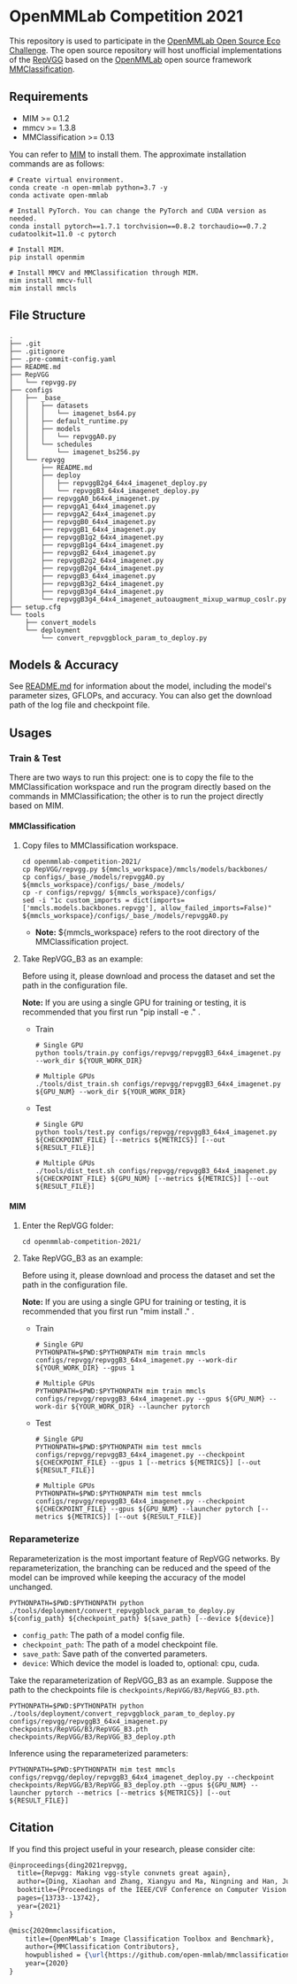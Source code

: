 # OpenMMLab Competition 2021

This repository is used to participate in the [OpenMMLab Open Source Eco Challenge](https://openmmlab.com/competitions/algorithm-2021). The open source repository will host unofficial implementations of the [RepVGG](https://arxiv.org/abs/2101.03697) based on the [OpenMMLab](https://openmmlab.com/) open source framework [MMClassification](https://github.com/open-mmlab/mmclassification).

## Requirements

- MIM >= 0.1.2
- mmcv >= 1.3.8
- MMClassification >= 0.13

You can refer to [MIM](https://github.com/open-mmlab/mim) to install them. The approximate installation commands are as follows:

```shell
# Create virtual environment.
conda create -n open-mmlab python=3.7 -y
conda activate open-mmlab

# Install PyTorch. You can change the PyTorch and CUDA version as needed.
conda install pytorch==1.7.1 torchvision==0.8.2 torchaudio==0.7.2 cudatoolkit=11.0 -c pytorch

# Install MIM.
pip install openmim

# Install MMCV and MMClassification through MIM.
mim install mmcv-full
mim install mmcls
```

## File Structure

```shell
.
├── .git
├── .gitignore
├── .pre-commit-config.yaml
├── README.md
├── RepVGG
│   └── repvgg.py
├── configs
│   ├── _base_
│   │   ├── datasets
│   │   │   └── imagenet_bs64.py
│   │   ├── default_runtime.py
│   │   ├── models
│   │   │   └── repvggA0.py
│   │   └── schedules
│   │       └── imagenet_bs256.py
│   └── repvgg
│       ├── README.md
│       ├── deploy
│       │   ├── repvggB2g4_64x4_imagenet_deploy.py
│       │   └── repvggB3_64x4_imagenet_deploy.py
│       ├── repvggA0_b64x4_imagenet.py
│       ├── repvggA1_64x4_imagenet.py
│       ├── repvggA2_64x4_imagenet.py
│       ├── repvggB0_64x4_imagenet.py
│       ├── repvggB1_64x4_imagenet.py
│       ├── repvggB1g2_64x4_imagenet.py
│       ├── repvggB1g4_64x4_imagenet.py
│       ├── repvggB2_64x4_imagenet.py
│       ├── repvggB2g2_64x4_imagenet.py
│       ├── repvggB2g4_64x4_imagenet.py
│       ├── repvggB3_64x4_imagenet.py
│       ├── repvggB3g2_64x4_imagenet.py
│       ├── repvggB3g4_64x4_imagenet.py
│       └── repvggB3g4_64x4_imagenet_autoaugment_mixup_warmup_coslr.py
├── setup.cfg
└── tools
    ├── convert_models
    └── deployment
        └── convert_repvggblock_param_to_deploy.py
```

## Models & Accuracy

See [README.md](https://github.com/zhangrui-wolf/openmmlab-competition-2021/blob/main/configs/repvgg/README.md) for information about the model, including the model's parameter sizes, GFLOPs, and accuracy. You can also get the download path of the log file and checkpoint file.

## Usages

### Train & Test

There are two ways to run this project: one is to copy the file to the MMClassification workspace and run the program directly based on the commands in MMClassification; the other is to run the project directly based on MIM.

#### MMClassification

1. Copy files to MMClassification workspace.

   ```shell
   cd openmmlab-competition-2021/
   cp RepVGG/repvgg.py ${mmcls_workspace}/mmcls/models/backbones/
   cp configs/_base_/models/repvggA0.py ${mmcls_workspace}/configs/_base_/models/
   cp -r configs/repvgg/ ${mmcls_workspace}/configs/
   sed -i "1c custom_imports = dict(imports=['mmcls.models.backbones.repvgg'], allow_failed_imports=False)" ${mmcls_workspace}/configs/_base_/models/repvggA0.py
   ```

   - **Note:**  ${mmcls_workspace} refers to the root directory of the MMClassification project.

2. Take RepVGG_B3 as an example:

   Before using it, please download and process the dataset and set the path in the configuration file.

   **Note:** If you are using a single GPU for training or testing, it is recommended that you first run "pip install -e ." .

   - Train

     ```shell
     # Single GPU
     python tools/train.py configs/repvgg/repvggB3_64x4_imagenet.py --work_dir ${YOUR_WORK_DIR}

     # Multiple GPUs
     ./tools/dist_train.sh configs/repvgg/repvggB3_64x4_imagenet.py ${GPU_NUM} --work_dir ${YOUR_WORK_DIR}
     ```

   - Test

     ```shell
     # Single GPU
     python tools/test.py configs/repvgg/repvggB3_64x4_imagenet.py ${CHECKPOINT_FILE} [--metrics ${METRICS}] [--out ${RESULT_FILE}]

     # Multiple GPUs
     ./tools/dist_test.sh configs/repvgg/repvggB3_64x4_imagenet.py ${CHECKPOINT_FILE} ${GPU_NUM} [--metrics ${METRICS}] [--out ${RESULT_FILE}]
     ```

#### MIM

1. Enter the RepVGG folder:

   ```shell
   cd openmmlab-competition-2021/
   ```

2. Take RepVGG_B3 as an example:

   Before using it, please download and process the dataset and set the path in the configuration file.

   **Note:** If you are using a single GPU for training or testing, it is recommended that you first run "mim install ." .

   - Train

     ```shell
     # Single GPU
     PYTHONPATH=$PWD:$PYTHONPATH mim train mmcls configs/repvgg/repvggB3_64x4_imagenet.py --work-dir ${YOUR_WORK_DIR} --gpus 1

     # Multiple GPUs
     PYTHONPATH=$PWD:$PYTHONPATH mim train mmcls configs/repvgg/repvggB3_64x4_imagenet.py --gpus ${GPU_NUM} --work-dir ${YOUR_WORK_DIR} --launcher pytorch
     ```

   - Test

     ```shell
     # Single GPU
     PYTHONPATH=$PWD:$PYTHONPATH mim test mmcls configs/repvgg/repvggB3_64x4_imagenet.py --checkpoint ${CHECKPOINT_FILE} --gpus 1 [--metrics ${METRICS}] [--out ${RESULT_FILE}]

     # Multiple GPUs
     PYTHONPATH=$PWD:$PYTHONPATH mim test mmcls configs/repvgg/repvggB3_64x4_imagenet.py --checkpoint ${CHECKPOINT_FILE} --gpus ${GPU_NUM} --launcher pytorch [--metrics ${METRICS}] [--out ${RESULT_FILE}]
     ```

### Reparameterize

Reparameterization is the most important feature of RepVGG networks. By reparameterization, the branching can be reduced and the speed of the model can be improved while keeping the accuracy of the model unchanged.

```shell
PYTHONPATH=$PWD:$PYTHONPATH python ./tools/deployment/convert_repvggblock_param_to_deploy.py ${config_path} ${checkpoint_path} ${save_path} [--device ${device}]
```

- `config_path`: The path of a model config file.
- `checkpoint_path`: The path of a model checkpoint file.
- `save_path`: Save path of the converted parameters.
- `device`: Which device the model is loaded to, optional: cpu, cuda.

Take the reparameterization of RepVGG_B3 as an example. Suppose the path to the checkpoints file is `checkpoints/RepVGG/B3/RepVGG_B3.pth`.

```shell
PYTHONPATH=$PWD:$PYTHONPATH python ./tools/deployment/convert_repvggblock_param_to_deploy.py  configs/repvgg/repvggB3_64x4_imagenet.py checkpoints/RepVGG/B3/RepVGG_B3.pth checkpoints/RepVGG/B3/RepVGG_B3_deploy.pth
```

Inference using the reparameterized parameters:

```shell
PYTHONPATH=$PWD:$PYTHONPATH mim test mmcls configs/repvgg/deploy/repvggB3_64x4_imagenet_deploy.py --checkpoint checkpoints/RepVGG/B3/RepVGG_B3_deploy.pth --gpus ${GPU_NUM} --launcher pytorch --metrics [--metrics ${METRICS}] [--out ${RESULT_FILE}]
```

## Citation

If you find this project useful in your research, please consider cite:

```latex
@inproceedings{ding2021repvgg,
  title={Repvgg: Making vgg-style convnets great again},
  author={Ding, Xiaohan and Zhang, Xiangyu and Ma, Ningning and Han, Jungong and Ding, Guiguang and Sun, Jian},
  booktitle={Proceedings of the IEEE/CVF Conference on Computer Vision and Pattern Recognition},
  pages={13733--13742},
  year={2021}
}

@misc{2020mmclassification,
    title={OpenMMLab's Image Classification Toolbox and Benchmark},
    author={MMClassification Contributors},
    howpublished = {\url{https://github.com/open-mmlab/mmclassification}},
    year={2020}
}
```
